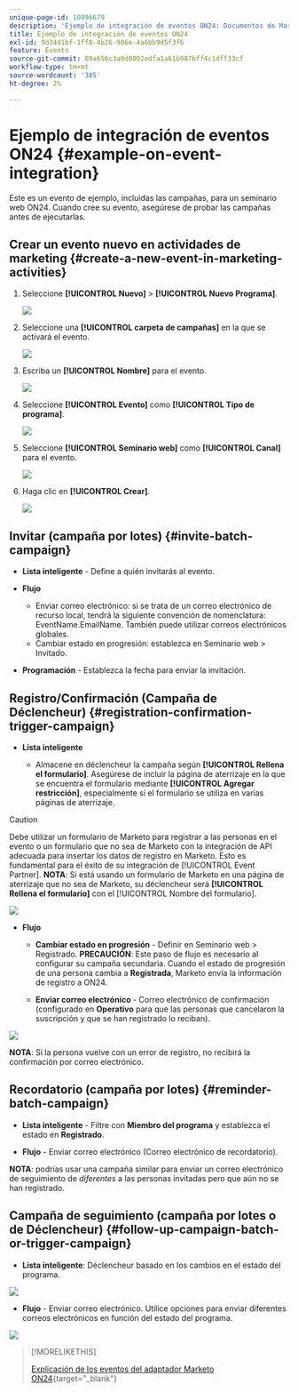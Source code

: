 ```yaml
---
unique-page-id: 10096679
description: 'Ejemplo de integración de eventos ON24: Documentos de Marketo: documentación del producto'
title: Ejemplo de integración de eventos ON24
exl-id: 9d34d1bf-1ff8-4b26-906e-4a6bb9d5f3f6
feature: Events
source-git-commit: 09a656c3a0d0002edfa1a61b987bff4c1dff33cf
workflow-type: tm+mt
source-wordcount: '385'
ht-degree: 2%

---
```


# Ejemplo de integración de eventos ON24 {#example-on-event-integration}

Este es un evento de ejemplo, incluidas las campañas, para un seminario web ON24. Cuando cree su evento, asegúrese de probar las campañas antes de ejecutarlas.

## Crear un evento nuevo en actividades de marketing {#create-a-new-event-in-marketing-activities}

1. Seleccione **[!UICONTROL Nuevo]** > **[!UICONTROL Nuevo Programa]**.

   ![](assets/image2015-12-22-15-3a35-3a15.png)

1. Seleccione una **[!UICONTROL carpeta de campañas]** en la que se activará el evento.

   ![](assets/image2015-12-22-15-3a39-3a51.png)

1. Escriba un **[!UICONTROL Nombre]** para el evento.

   ![](assets/image2015-12-22-15-3a43-3a4.png)

1. Seleccione **[!UICONTROL Evento]** como **[!UICONTROL Tipo de programa]**.

   ![](assets/image2015-12-22-15-3a44-3a41.png)

1. Seleccione **[!UICONTROL Seminario web]** como **[!UICONTROL Canal]** para el evento.

   ![](assets/image2015-12-22-15-3a46-3a34.png)

1. Haga clic en **[!UICONTROL Crear]**.

   ![](assets/image2015-12-22-15-3a48-3a20.png)

## Invitar (campaña por lotes)  {#invite-batch-campaign}

* **Lista inteligente** - Define a quién invitarás al evento.
* **Flujo**

   * Enviar correo electrónico: si se trata de un correo electrónico de recurso local, tendrá la siguiente convención de nomenclatura: EventName.EmailName. También puede utilizar correos electrónicos globales.
   * Cambiar estado en progresión: establezca en Seminario web > Invitado.

* **Programación** - Establezca la fecha para enviar la invitación.

## Registro/Confirmación (Campaña de Déclencheur) {#registration-confirmation-trigger-campaign}

* **Lista inteligente**

   * Almacene en déclencheur la campaña según **[!UICONTROL Rellena el formulario]**. Asegúrese de incluir la página de aterrizaje en la que se encuentra el formulario mediante **[!UICONTROL Agregar restricción]**, especialmente si el formulario se utiliza en varias páginas de aterrizaje.

>[!CAUTION]
>
>Debe utilizar un formulario de Marketo para registrar a las personas en el evento o un formulario que no sea de Marketo con la integración de API adecuada para insertar los datos de registro en Marketo. Esto es fundamental para el éxito de su integración de [!UICONTROL Event Partner]. **NOTA**: Si está usando un formulario de Marketo en una página de aterrizaje que no sea de Marketo, su déclencheur será **[!UICONTROL Rellena el formulario]** con el [!UICONTROL Nombre del formulario].

![](assets/image2015-12-22-15-3a50-3a22.png)

* **Flujo**

   * **Cambiar estado en progresión** - Definir en Seminario web > Registrado. **PRECAUCIÓN**: Este paso de flujo es necesario al configurar su campaña secundaria. Cuando el estado de progresión de una persona cambia a **Registrada**, Marketo envía la información de registro a ON24.

   * **Enviar correo electrónico** - Correo electrónico de confirmación (configurado en **Operativo** para que las personas que cancelaron la suscripción y que se han registrado lo reciban).

![](assets/image2015-12-22-15-3a52-3a9.png)

**NOTA**: Si la persona vuelve con un error de registro, no recibirá la confirmación por correo electrónico.

## Recordatorio (campaña por lotes) {#reminder-batch-campaign}

* **Lista inteligente** - Filtre con **Miembro del programa** y establezca el estado en **Registrado**.

* **Flujo** - Enviar correo electrónico (Correo electrónico de recordatorio).

**NOTA**: podrías usar una campaña similar para enviar un correo electrónico de seguimiento de *diferentes* a las personas invitadas pero que aún no se han registrado.

## Campaña de seguimiento (campaña por lotes o de Déclencheur) {#follow-up-campaign-batch-or-trigger-campaign}

* **Lista inteligente**: Déclencheur basado en los cambios en el estado del programa.

![](assets/image2015-12-22-15-3a57-3a25.png)

* **Flujo** - Enviar correo electrónico. Utilice opciones para enviar diferentes correos electrónicos en función del estado del programa.

![](assets/ten.png)

>[!MORELIKETHIS]
>
>[Explicación de los eventos del adaptador Marketo ON24](/help/marketo/product-docs/demand-generation/events/create-an-event/create-an-event-with-the-marketo-on24-adapter/understanding-marketo-on24-adapter-events.md){target="_blank"}
